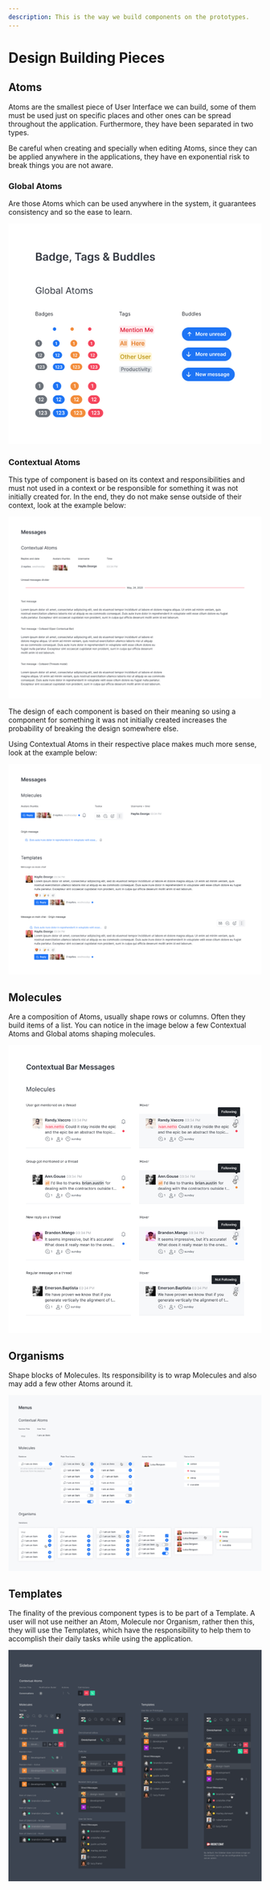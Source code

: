 ```yaml
---
description: This is the way we build components on the prototypes.
---
```


# Design Building Pieces

## Atoms <a id="a1e95e87-2666-4415-96a9-10ba7c850d11"></a>

Atoms are the smallest piece of User Interface we can build, some of them must be used just on specific places and other ones can be spread throughout the application. Furthermore, they have been separated in two types.

Be careful when creating and specially when editing Atoms, since they can be applied anywhere in the applications, they have en exponential risk to break things you are not aware.

### Global Atoms <a id="4c8952b7-95be-4e6b-8bb0-b07868631820"></a>

Are those Atoms which can be used anywhere in the system, it guarantees consistency and so the ease to learn.

![](../.gitbook/assets/global-atoms%20%281%29.png)

### Contextual Atoms <a id="df187f85-c33b-4b08-8973-816437f32439"></a>

This type of component is based on its context and responsibilities and must not used in a context or be responsible for something it was not initially created for. In the end, they do not make sense outside of their context, look at the example below:

![Contextual Atoms do not make sense outside their context](../.gitbook/assets/contextual-atoms.png)

The design of each component is based on their meaning so using a component for something it was not initially created increases the probability of breaking the design somewhere else.

Using Contextual Atoms in their respective place makes much more sense, look at the example below:

![](../.gitbook/assets/atom-in-their-context.png)

## Molecules <a id="67a183d7-2f91-4005-a7aa-0a48954ef3b7"></a>

Are a composition of Atoms, usually shape rows or columns. Often they build items of a list. You can notice in the image below a few Contextual Atoms and Global atoms shaping molecules.

![](../.gitbook/assets/contextual-bar-messages%20%281%29.png)

## Organisms <a id="934609c3-11ed-4ef7-95d3-20cfa2ff1247"></a>

Shape blocks of Molecules. Its responsibility is to wrap Molecules and also may add a few other Atoms around it.

![From Atoms to Organisms](../.gitbook/assets/menus.png)

## Templates <a id="556c4236-8ac3-4239-947c-608785a8f497"></a>

The finality of the previous component types is to be part of a Template. A user will not use neither an Atom, Molecule nor Organism, rather then this, they will use the Templates, which have the responsibility to help them to accomplish their daily tasks while using the application.

![From Atoms to Templates](../.gitbook/assets/sidebar.png)

